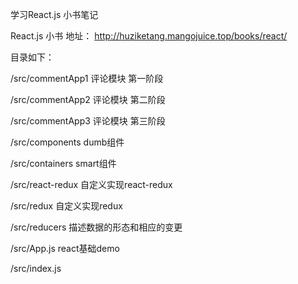 
学习React.js 小书笔记

React.js 小书 地址： http://huziketang.mangojuice.top/books/react/

目录如下：

/src/commentApp1 评论模块 第一阶段

/src/commentApp2 评论模块 第二阶段

/src/commentApp3 评论模块 第三阶段

/src/components  dumb组件

/src/containers  smart组件

/src/react-redux 自定义实现react-redux

/src/redux       自定义实现redux

/src/reducers    描述数据的形态和相应的变更

/src/App.js      react基础demo

/src/index.js

